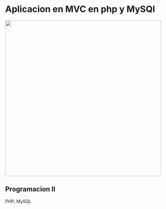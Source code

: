 <h1>Aplicacion en MVC en php y MySQl</h1>
<img src="https://raw.githubusercontent.com/Jose-developer-start/ProgramacionMVC/master/img-proyect/Captura%20de%20pantalla%20de%202021-02-03%2008-23-51.png" width="500px">



<br>
<h2>Programacion II</h2>
<p>PHP, MySQL</p>
